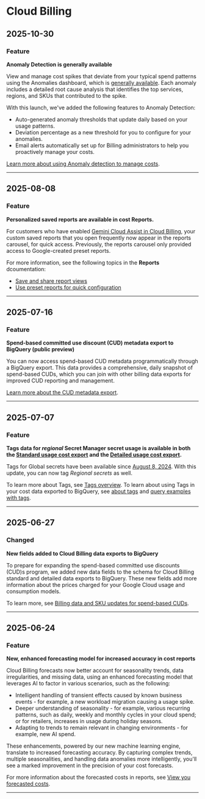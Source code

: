 # Cloud Billing

## 2025-10-30

### Feature

**Anomaly Detection is generally available**

View and manage cost spikes that deviate from your typical spend patterns using
the Anomalies dashboard, which is [generally
available](https://cloud.google.com/products#product-launch-stages). Each
anomaly includes a detailed root cause analysis that identifies the top
services, regions, and SKUs that contributed to the spike.

With this launch, we've added the following features to Anomaly Detection:

* Auto-generated anomaly thresholds that update daily based on your usage
  patterns.
* Deviation percentage as a new threshold for you to configure for your
  anomalies.
* Email alerts automatically set up for Billing administrators to help you
  proactively manage your costs.

[Learn more about using Anomaly detection to manage costs](https://cloud.google.com/billing/docs/how-to/manage-anomalies).

---
## 2025-08-08

### Feature

**Personalized saved reports are available in cost Reports.**

For customers who have enabled [Gemini Cloud Assist in Cloud Billing](https://cloud.google.com/billing/docs/how-to/gemini/overview), your custom saved reports that you open frequently now appear in the reports carousel, for quick access. Previously, the reports carousel only provided access to Google-created preset reports.

For more information, see the following topics in the **Reports** dcoumentation:

* [Save and share report views](https://cloud.google.com/billing/docs/how-to/reports#saving-views)
* [Use preset reports for quick configuration](https://cloud.google.com/billing/docs/how-to/reports#preset_views)

---
## 2025-07-16

### Feature

**Spend-based committed use discount (CUD) metadata export to BigQuery (public preview)**

You can now access spend-based CUD metadata programmatically through a BigQuery export. This data provides a comprehensive, daily snapshot of spend-based CUDs, which you can join with other billing data exports for improved CUD reporting and management.

[Learn more about the CUD metadata export](https://cloud.google.com/billing/docs/how-to/export-data-bigquery-tables/cud-export).

---
## 2025-07-07

### Feature

**Tags data for *regional* Secret Manager secret usage is available in both the [Standard usage cost export](https://cloud.google.com/billing/docs/how-to/export-data-bigquery-tables/standard-usage) and the [Detailed usage cost export](https://cloud.google.com/billing/docs/how-to/export-data-bigquery-tables/detailed-usage).**

Tags for Global secrets have been available since [August 8, 2024](https://cloud.google.com/billing/docs/release-notes#August_08_2024). With this update, you can now tag *Regional secrets* as well.

To learn more about Tags, see [Tags overview](https://cloud.google.com/resource-manager/docs/tags/tags-overview). To learn about using Tags in your cost data exported to BigQuery, see [about tags](https://cloud.google.com/billing/docs/how-to/export-data-bigquery-tables/standard-usage#tags) and [query examples with tags](https://cloud.google.com/billing/docs/how-to/export-data-bigquery-tables/standard-usage#query-with-tags).

---
## 2025-06-27

### Changed

**New fields added to Cloud Billing data exports to BigQuery**

To prepare for expanding the spend-based committed use discounts (CUD)s program, we added new data fields to the schema for Cloud Billing standard and detailed data exports to BigQuery. These new fields add more information about the prices charged for your Google Cloud usage and consumption models.

To learn more, see [Billing data and SKU updates for spend-based CUDs](https://cloud.google.com/billing/docs/resources/multiprice-cuds).

---
## 2025-06-24

### Feature

**New, enhanced forecasting model for increased accuracy in cost reports**

Cloud Billing forecasts now better account for seasonality trends, data irregularities, and missing data, using an enhanced forecasting model that leverages AI to factor in various scenarios, such as the following:

* Intelligent handling of transient effects caused by known business events - for example, a new workload migration causing a usage spike.
* Deeper understanding of seasonality - for example, various recurring patterns, such as daily, weekly and monthly cycles in your cloud spend; or for retailers, increases in usage during holiday seasons.
* Adapting to trends to remain relevant in changing environments - for example, new AI spend.

These enhancements, powered by our new machine learning engine, translate to increased forecasting accuracy. By capturing complex trends, multiple seasonalities, and handling data anomalies more intelligently, you'll see a marked improvement in the precision of your cost forecasts.

For more information about the forecasted costs in reports, see
[View you forecasted costs](https://cloud.google.com/billing/docs/how-to/reports#cost-forecast).

---
